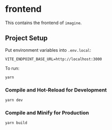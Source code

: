 # frontend

This contains the frontend of `imagine`.

## Project Setup

Put environment variables into `.env.local`:

```
VITE_ENDPOINT_BASE_URL=http://localhost:3000
```

To run:

```sh
yarn
```

### Compile and Hot-Reload for Development

```sh
yarn dev
```

### Compile and Minify for Production

```sh
yarn build
```
